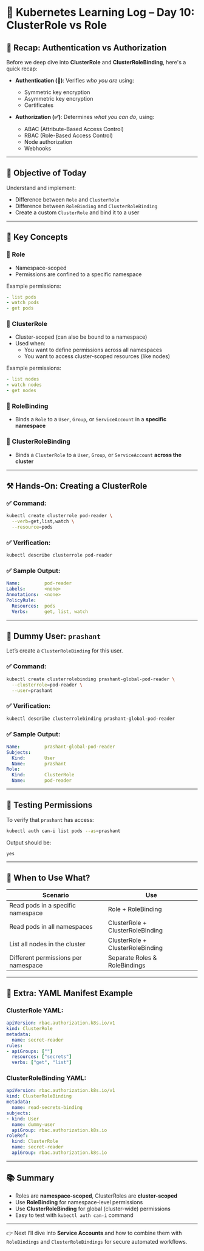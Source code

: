 # 🚀 Kubernetes Learning Log – Day 10: ClusterRole vs Role

## 📌 Recap: Authentication vs Authorization

Before we deep dive into **ClusterRole** and **ClusterRoleBinding**, here's a quick recap:

- **Authentication (🔐)**: Verifies *who you are* using:
  - Symmetric key encryption
  - Asymmetric key encryption
  - Certificates

- **Authorization (✅)**: Determines *what you can do*, using:
  - ABAC (Attribute-Based Access Control)
  - RBAC (Role-Based Access Control)
  - Node authorization
  - Webhooks

---

## 🎯 Objective of Today
Understand and implement:
- Difference between `Role` and `ClusterRole`
- Difference between `RoleBinding` and `ClusterRoleBinding`
- Create a custom `ClusterRole` and bind it to a user

---

## 🧠 Key Concepts

### 🔹 Role
- Namespace-scoped
- Permissions are confined to a specific namespace

Example permissions:
```yaml
- list pods
- watch pods
- get pods
```

### 🔹 ClusterRole
- Cluster-scoped (can also be bound to a namespace)
- Used when:
  - You want to define permissions across all namespaces
  - You want to access cluster-scoped resources (like nodes)

Example permissions:
```yaml
- list nodes
- watch nodes
- get nodes
```

### 🔹 RoleBinding
- Binds a `Role` to a `User`, `Group`, or `ServiceAccount` in a **specific namespace**

### 🔹 ClusterRoleBinding
- Binds a `ClusterRole` to a `User`, `Group`, or `ServiceAccount` **across the cluster**

---

## ⚒️ Hands-On: Creating a ClusterRole

### ✅ Command:
```bash
kubectl create clusterrole pod-reader \
  --verb=get,list,watch \
  --resource=pods
```

### ✅ Verification:
```bash
kubectl describe clusterrole pod-reader
```

### ✅ Sample Output:
```yaml
Name:         pod-reader
Labels:       <none>
Annotations:  <none>
PolicyRule:
  Resources:  pods
  Verbs:      get, list, watch
```

---

## 👤 Dummy User: `prashant`
Let’s create a `ClusterRoleBinding` for this user.

### ✅ Command:
```bash
kubectl create clusterrolebinding prashant-global-pod-reader \
  --clusterrole=pod-reader \
  --user=prashant
```

### ✅ Verification:
```bash
kubectl describe clusterrolebinding prashant-global-pod-reader
```

### ✅ Sample Output:
```yaml
Name:         prashant-global-pod-reader
Subjects:
  Kind:       User
  Name:       prashant
Role:
  Kind:       ClusterRole
  Name:       pod-reader
```

---

## 🧪 Testing Permissions
To verify that `prashant` has access:

```bash
kubectl auth can-i list pods --as=prashant
```
Output should be:
```
yes
```

---

## 📌 When to Use What?
| Scenario                                  | Use             |
|-------------------------------------------|------------------|
| Read pods in a specific namespace         | Role + RoleBinding |
| Read pods in all namespaces               | ClusterRole + ClusterRoleBinding |
| List all nodes in the cluster             | ClusterRole + ClusterRoleBinding |
| Different permissions per namespace       | Separate Roles & RoleBindings |

---

## 🧩 Extra: YAML Manifest Example

### ClusterRole YAML:
```yaml
apiVersion: rbac.authorization.k8s.io/v1
kind: ClusterRole
metadata:
  name: secret-reader
rules:
- apiGroups: [""]
  resources: ["secrets"]
  verbs: ["get", "list"]
```

### ClusterRoleBinding YAML:
```yaml
apiVersion: rbac.authorization.k8s.io/v1
kind: ClusterRoleBinding
metadata:
  name: read-secrets-binding
subjects:
- kind: User
  name: dummy-user
  apiGroup: rbac.authorization.k8s.io
roleRef:
  kind: ClusterRole
  name: secret-reader
  apiGroup: rbac.authorization.k8s.io
```

---

## 📚 Summary
- Roles are **namespace-scoped**, ClusterRoles are **cluster-scoped**
- Use **RoleBinding** for namespace-level permissions
- Use **ClusterRoleBinding** for global (cluster-wide) permissions
- Easy to test with `kubectl auth can-i` command

---

👉 Next I’ll dive into **Service Accounts** and how to combine them with `RoleBindings` and `ClusterRoleBindings` for secure automated workflows.

